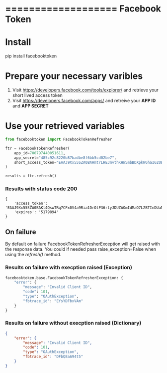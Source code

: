 ===================
Facebook Token
===================

# Install
pip install facebooktoken

# Prepare your necessary varibles
1. Visit https://developers.facebook.com/tools/explorer/ and retrieve your short lived access token
2. Visit https://developers.facebook.com/apps/ and retreive your **APP ID** and **APP SECRET**

# Use your retrieved variables
```python
from facebooktoken import FacebookTokenRefresher

ftr = FacebookTokenRefresher(
	app_id=700797440051611,
	app_secret="485c92c8220b87badbe8f6bb5cd02be7",
	short_access_token="EAAJ9Xx55SZA0BAHmtrLHE3mvthKHW5mbBDXpkW6haI62UBevj8bZB1DWdoGKKtYhevbZBvtyOBHVdC7i3cFmxbO7PaUpjS2yovRO4BWPsNcmRqLzUCcAcU70dkl3WrdrqZAvG1jPWrdcnVJZANKiZCJmqf44vXfNU9kAzA9uqRM0FTzYZBk6P6QYlpQJ2LJiNQZD"
)

results = ftr.refresh()
```

### Results with status code 200
```
{
	'access_token': 'EAAJ9Xx55SZA0BAKt4QswTRq7CFx0V4a9Ria1DrOlP36rtyJDUZAOmIdMaO7LZBTInDUaN7jnIgckxwy5FYApzqrpYYhbM5rsBSzx9TLZAdKrFk9BRDCw6foj07dEYkQhbPq8TYYeRYqDeLutgwB4hbVyYSes43AZD',
	'expires': '5179894'
}
```

## On failure
By default on failure FacebookTokenRefresherException will get raised with the response data. You could if needed pass raise_exception=False when using the *refresh()* method.

### Results on failure with execption raised (Exception)
```python
facebooktoken.base.FacebookTokenRefresherException: {
    "error": {
        "message": "Invalid Client ID",
        "code": 101,
        "type": "OAuthException",
        "fbtrace_id": "EYsYDFbxVAm"
    }
}
```

### Results on failure without execption raised (Dictionary)
```json
{
    "error": {
        "message": "Invalid Client ID",
        "code": 101,
        "type": "OAuthException",
        "fbtrace_id": "DFbQ8aA94t5"
    }
}
```
